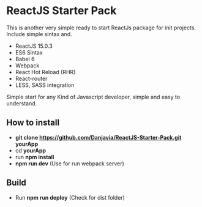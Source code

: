 # ReactJS Starter Pack

This is another very simple ready to start ReactJs package for init projects. Include simple sintax and.

- ReactJS 15.0.3
- ES6 Sintax
- Babel 6
- Webpack
- React Hot Reload (RHR)
- React-router
- LESS, SASS integration

Simple start for any Kind of Javascript developer, simple and easy to understand.

## How to install

- **git clone https://github.com/Danjavia/ReactJS-Starter-Pack.git yourApp**
- cd **yourApp**
- run **npm install**
- **npm run dev** (Use for run webpack server)

## Build

- Run **npm run deploy** (Check for dist folder)
